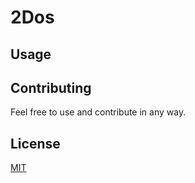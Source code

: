 # 2Dos

## Usage

## Contributing
Feel free to use and contribute in any way.

## License
[MIT](https://choosealicense.com/licenses/mit/)
